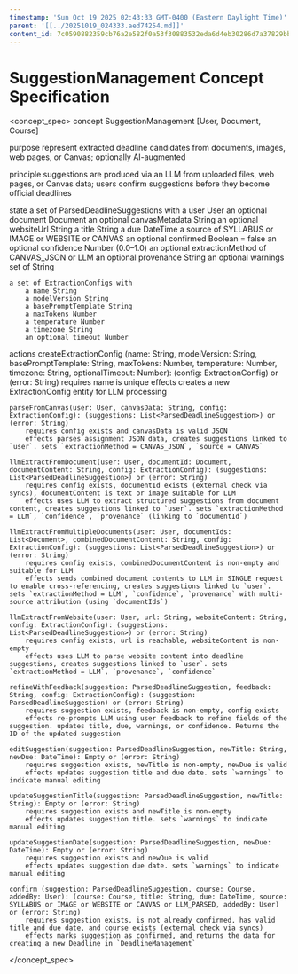 ```yaml
---
timestamp: 'Sun Oct 19 2025 02:43:33 GMT-0400 (Eastern Daylight Time)'
parent: '[[../20251019_024333.aed74254.md]]'
content_id: 7c0590882359cb76a2e582f0a53f30883532eda6d4eb30286d7a37829bbfa2da
---
```


# SuggestionManagement Concept Specification

\<concept\_spec>
concept SuggestionManagement \[User, Document, Course]

purpose
represent extracted deadline candidates from documents, images, web pages, or Canvas; optionally AI-augmented

principle
suggestions are produced via an LLM from uploaded files, web pages, or Canvas data; users confirm suggestions before they become official deadlines

state
a set of ParsedDeadlineSuggestions with
a user User
an optional document Document
an optional canvasMetadata String
an optional websiteUrl String
a title String
a due DateTime
a source of SYLLABUS or IMAGE or WEBSITE or CANVAS
an optional confirmed Boolean = false
an optional confidence Number (0.0–1.0)
an optional extractionMethod of CANVAS\_JSON or LLM
an optional provenance String
an optional warnings set of String

```
a set of ExtractionConfigs with
    a name String
    a modelVersion String
    a basePromptTemplate String
    a maxTokens Number
    a temperature Number
    a timezone String
    an optional timeout Number
```

actions
createExtractionConfig (name: String, modelVersion: String, basePromptTemplate: String, maxTokens: Number, temperature: Number, timezone: String, optionalTimeout: Number): (config: ExtractionConfig) or (error: String)
requires name is unique
effects creates a new ExtractionConfig entity for LLM processing

```
parseFromCanvas(user: User, canvasData: String, config: ExtractionConfig): (suggestions: List<ParsedDeadlineSuggestion>) or (error: String)
    requires config exists and canvasData is valid JSON
    effects parses assignment JSON data, creates suggestions linked to `user`. sets `extractionMethod = CANVAS_JSON`, `source = CANVAS`

llmExtractFromDocument(user: User, documentId: Document, documentContent: String, config: ExtractionConfig): (suggestions: List<ParsedDeadlineSuggestion>) or (error: String)
    requires config exists, documentId exists (external check via syncs), documentContent is text or image suitable for LLM
    effects uses LLM to extract structured suggestions from document content, creates suggestions linked to `user`. sets `extractionMethod = LLM`, `confidence`, `provenance` (linking to `documentId`)

llmExtractFromMultipleDocuments(user: User, documentIds: List<Document>, combinedDocumentContent: String, config: ExtractionConfig): (suggestions: List<ParsedDeadlineSuggestion>) or (error: String)
    requires config exists, combinedDocumentContent is non-empty and suitable for LLM
    effects sends combined document contents to LLM in SINGLE request to enable cross-referencing, creates suggestions linked to `user`. sets `extractionMethod = LLM`, `confidence`, `provenance` with multi-source attribution (using `documentIds`)

llmExtractFromWebsite(user: User, url: String, websiteContent: String, config: ExtractionConfig): (suggestions: List<ParsedDeadlineSuggestion>) or (error: String)
    requires config exists, url is reachable, websiteContent is non-empty
    effects uses LLM to parse website content into deadline suggestions, creates suggestions linked to `user`. sets `extractionMethod = LLM`, `provenance`, `confidence`

refineWithFeedback(suggestion: ParsedDeadlineSuggestion, feedback: String, config: ExtractionConfig): (suggestion: ParsedDeadlineSuggestion) or (error: String)
    requires suggestion exists, feedback is non-empty, config exists
    effects re-prompts LLM using user feedback to refine fields of the suggestion. updates title, due, warnings, or confidence. Returns the ID of the updated suggestion

editSuggestion(suggestion: ParsedDeadlineSuggestion, newTitle: String, newDue: DateTime): Empty or (error: String)
    requires suggestion exists, newTitle is non-empty, newDue is valid
    effects updates suggestion title and due date. sets `warnings` to indicate manual editing

updateSuggestionTitle(suggestion: ParsedDeadlineSuggestion, newTitle: String): Empty or (error: String)
    requires suggestion exists and newTitle is non-empty
    effects updates suggestion title. sets `warnings` to indicate manual editing

updateSuggestionDate(suggestion: ParsedDeadlineSuggestion, newDue: DateTime): Empty or (error: String)
    requires suggestion exists and newDue is valid
    effects updates suggestion due date. sets `warnings` to indicate manual editing

confirm (suggestion: ParsedDeadlineSuggestion, course: Course, addedBy: User): (course: Course, title: String, due: DateTime, source: SYLLABUS or IMAGE or WEBSITE or CANVAS or LLM_PARSED, addedBy: User) or (error: String)
    requires suggestion exists, is not already confirmed, has valid title and due date, and course exists (external check via syncs)
    effects marks suggestion as confirmed, and returns the data for creating a new Deadline in `DeadlineManagement`
```

\</concept\_spec>
